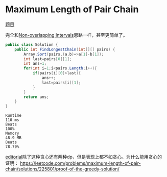 # Maximum Length of Pair Chain

[题目](https://leetcode.com/problems/maximum-length-of-pair-chain/description/)

完全和[Non-overlapping Intervals](./Non-overlapping%20Intervals.md)思路一样，甚至更简单了。
```c#
public class Solution {
    public int FindLongestChain(int[][] pairs) {
        Array.Sort(pairs,(a,b)=>a[1]-b[1]);
        int last=pairs[0][1];
        int ans=1;
        for(int i=1;i<pairs.Length;i++){
            if(pairs[i][0]>last){
                ans++;
                last=pairs[i][1];
            }
        }
        return ans;
    }
}
```
```
Runtime
110 ms
Beats
100%
Memory
48.9 MB
Beats
78.79%
```
[editorial](https://leetcode.com/problems/maximum-length-of-pair-chain/editorial/)除了这种贪心还有两种dp，但是表现上都不如贪心。为什么能用贪心的证明： https://leetcode.com/problems/maximum-length-of-pair-chain/solutions/225801/proof-of-the-greedy-solution/